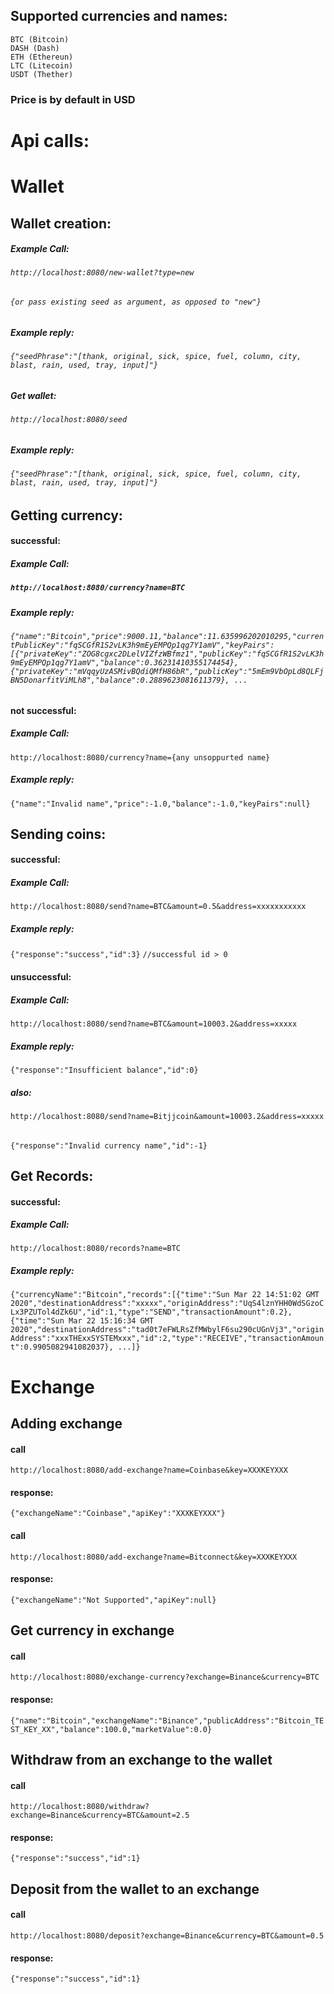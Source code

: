 ## Supported currencies and names:
	BTC (Bitcoin)
	DASH (Dash)
	ETH (Ethereun)
	LTC (Litecoin)
	USDT (Thether)
	
	
### Price is by default in USD

# Api calls:

# Wallet

## Wallet creation:

##### Example Call:
###### `http://localhost:8080/new-wallet?type=new`
###### `{or pass existing seed as argument, as opposed to "new"}`

##### Example reply:

###### `{"seedPhrase":"[thank, original, sick, spice, fuel, column, city, blast, rain, used, tray, input]"}`

##### Get wallet:
###### `http://localhost:8080/seed`
##### Example reply:

###### `{"seedPhrase":"[thank, original, sick, spice, fuel, column, city, blast, rain, used, tray, input]"}`


## Getting currency:
#### successful:
##### Example Call:
##### `http://localhost:8080/currency?name=BTC`
####
##### Example reply:
###### `{"name":"Bitcoin","price":9000.11,"balance":11.635996202010295,"currentPublicKey":"fqSCGfR1S2vLK3h9mEyEMPQp1qg7Y1amV","keyPairs":[{"privateKey":"ZOG8cgxc2DLelVIZfzWBfmz1","publicKey":"fqSCGfR1S2vLK3h9mEyEMPQp1qg7Y1amV","balance":0.36231410355174454},{"privateKey":"mVqqyUzASMivBQdiQMfH86bR","publicKey":"5mEm9VbOpLd8QLFjBN5DonarfitViMLh8","balance":0.2889623081611379}, ...`


#### not successful:
##### Example Call:
`http://localhost:8080/currency?name={any unsoppurted name}`
##### Example reply:
`{"name":"Invalid name","price":-1.0,"balance":-1.0,"keyPairs":null}`


## Sending coins:
#### successful:
##### Example Call:
`http://localhost:8080/send?name=BTC&amount=0.5&address=xxxxxxxxxxx`
##### Example reply:
`{"response":"success","id":3}`  `//successful id > 0`

#### unsuccessful:
##### Example Call:
`http://localhost:8080/send?name=BTC&amount=10003.2&address=xxxxx`
##### Example reply:
`{"response":"Insufficient balance","id":0}`

##### also:
`http://localhost:8080/send?name=Bitjjcoin&amount=10003.2&address=xxxxx`
######
`{"response":"Invalid currency name","id":-1}`


## Get Records:
#### successful:
##### Example Call:
`http://localhost:8080/records?name=BTC`
##### Example reply:
`{"currencyName":"Bitcoin","records":[{"time":"Sun Mar 22 14:51:02 GMT 2020","destinationAddress":"xxxxx","originAddress":"UqS4lznYHH0WdSGzoCLx3PZUTol4dZk6U","id":1,"type":"SEND","transactionAmount":0.2}, {"time":"Sun Mar 22 15:16:34 GMT 2020","destinationAddress":"tad0t7eFWLRsZfMWbylF6su290cUGnVj3","originAddress":"xxxTHExxSYSTEMxxx","id":2,"type":"RECEIVE","transactionAmount":0.9905082941082037}, ...]}`
##

# Exchange

## Adding exchange

#### call
`http://localhost:8080/add-exchange?name=Coinbase&key=XXXKEYXXX`
#### response: 
`{"exchangeName":"Coinbase","apiKey":"XXXKEYXXX"}`

#### call
`http://localhost:8080/add-exchange?name=Bitconnect&key=XXXKEYXXX`
#### response: 
`{"exchangeName":"Not Supported","apiKey":null}`

## Get currency in exchange

#### call
`http://localhost:8080/exchange-currency?exchange=Binance&currency=BTC`
#### response: 
`{"name":"Bitcoin","exchangeName":"Binance","publicAddress":"Bitcoin_TEST_KEY_XX","balance":100.0,"marketValue":0.0}`

## Withdraw from an exchange to the wallet

#### call
`http://localhost:8080/withdraw?exchange=Binance&currency=BTC&amount=2.5`
#### response: 
`{"response":"success","id":1}`

## Deposit from the wallet to an exchange

#### call
`http://localhost:8080/deposit?exchange=Binance&currency=BTC&amount=0.5`

#### response:
`{"response":"success","id":1}`

####